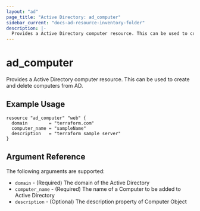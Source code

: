 ```yaml
---
layout: "ad"
page_title: "Active Directory: ad_computer"
sidebar_current: "docs-ad-resource-inventory-folder"
description: |-
  Provides a Active Directory computer resource. This can be used to create and delete computer.
---
```


# ad\_computer

Provides a Active Directory computer resource. This can be used to create and delete computers from AD.

## Example Usage

```hcl
resource "ad_computer" "web" {
  domain        = "terraform.com"
  computer_name = "sampleName"
  description   = "terraform sample server"
}
```

## Argument Reference

The following arguments are supported:

* `domain` - (Required) The domain of the Active Directory
* `computer_name` - (Required) The name of a Computer to be added to Active Directory
* `description` - (Optional) The description property of Computer Object